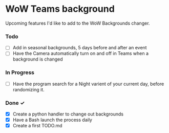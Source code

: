 # WoW Teams background

Upcoming features I'd like to add to the WoW Backgrounds changer.

### Todo

- [ ] Add in seasonal backgrounds, 5 days before and after an event
- [ ] Have the Camera automatically turn on and off in Teams when a background is changed

### In Progress
- [ ] Have the program search for a Night varient of your current day, before randomizing it. 


### Done ✓

- [x] Create a python handler to change out backgrounds
- [x] Have a Bash launch the process daily
- [x] Create a first TODO.md  
